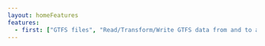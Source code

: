 ```yaml
---
layout: homeFeatures
features:
  - first: ["GTFS files", "Read/Transform/Write GTFS data from and to a file.", "file"]
---
```


